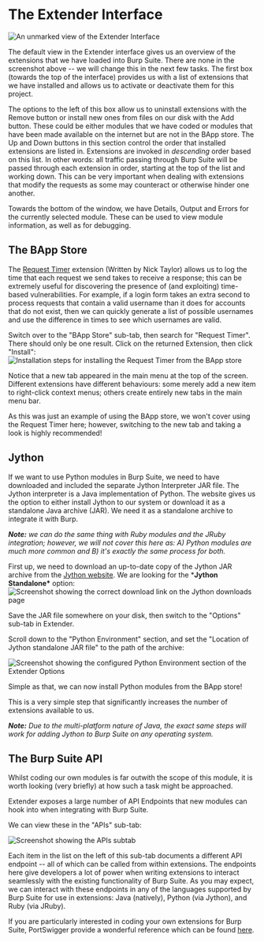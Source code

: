 # The Extender Interface

![An unmarked view of the Extender Interface](https://tryhackme-images.s3.amazonaws.com/user-uploads/5d9e176315f8850e719252ed/room-content/2209ba3b83c43b82b7cbc0c2883386fe.png)

The default view in the Extender interface gives us an overview of the  extensions that we have loaded into Burp Suite. There are none in the  screenshot above -- we will change this in the next few tasks. The first box (towards the top of the interface) provides us with a list of  extensions that we have installed and allows us to activate or  deactivate them for this project.

The options to the left of this  box allow us to uninstall extensions with the Remove button or install  new ones from files on our disk with the Add button. These could be  either modules that we have coded or modules that have been made  available on the internet but are not in the BApp store. The Up and Down buttons in this section control the order that installed extensions are listed in. Extensions are invoked in *descending* order based on  this list. In other words: all traffic passing through Burp Suite will  be passed through each extension in order, starting at the top of the  list and working down. This can be very important when dealing with  extensions that modify the requests as some may counteract or otherwise  hinder one another. 

Towards the bottom of the window, we have Details, Output and Errors for the currently selected module. These can be used to view module information, as well as for debugging.

## The BApp Store

The [Request Timer](https://github.com/portswigger/request-timer) extension (Written by Nick Taylor) allows us to log the time that each  request we send takes to receive a response; this can be extremely  useful for discovering the presence of (and exploiting) time-based  vulnerabilities. For example, if a login form takes an extra second to  process requests that contain a valid username than it does for accounts that do not exist, then we can quickly generate a list of possible  usernames and use the difference in times to see which usernames are  valid.

Switch over to the "BApp Store" sub-tab, then search for  "Request Timer". There should only be one result. Click on the returned  Extension, then click "Install":![Installation steps for installing the Request Timer from the BApp store](https://tryhackme-images.s3.amazonaws.com/user-uploads/5d9e176315f8850e719252ed/room-content/7a9077f19a68a81647874639a6afaeb4.gif)

Notice that a new tab appeared in the main menu at the top of the screen.  Different extensions have different behaviours: some merely add a new  item to right-click context menus; others create entirely new tabs in  the main menu bar.

As this was just an example of using the BApp  store, we won't cover using the Request Timer here; however, switching  to the new tab and taking a look is highly recommended!

## Jython                            

If we want to use Python modules in Burp Suite, we need to have  downloaded and included the separate Jython Interpreter JAR file. The  Jython interpreter is a Java implementation of Python. The website gives us the option to either install Jython to our system or download it as a standalone Java archive (JAR). We need it as a standalone archive to  integrate it with Burp.

***Note:** we can do the same  thing with Ruby modules and the JRuby integration; however, we will not  cover this here as: A) Python modules are much more common and B) it's  exactly the same process for both.*

First up, we need to download an up-to-date copy of the Jython JAR archive from the [Jython website](https://www.jython.org/download). We are looking for the ***Jython Standalone\*** option:
![Screenshot showing the correct download link on the Jython downloads page](https://tryhackme-images.s3.amazonaws.com/user-uploads/5d9e176315f8850e719252ed/room-content/90bdfdaaf37cd1902bafc5620724a895.png)

Save the JAR file somewhere on your disk, then switch to the "Options" sub-tab in Extender.

Scroll down to the "Python Environment" section, and set the "Location of  Jython standalone JAR file" to the path of the archive:

![Screenshot showing the configured Python Environment section of the Extender Options](https://tryhackme-images.s3.amazonaws.com/user-uploads/5d9e176315f8850e719252ed/room-content/e205758f48300e42913d4e648a71c6d1.png)

Simple as that, we can now install Python modules from the BApp store! 

This is a very simple step that significantly increases the number of extensions available to us.

***Note:** Due to the multi-platform nature of Java, the exact same steps will work for adding Jython to Burp Suite on any operating system.*

## The Burp Suite API

Whilst coding our own modules is far outwith the scope of this  module, it is worth looking (very briefly) at how such a task might be  approached.

Extender exposes a large number of API Endpoints that new modules can hook into when integrating with Burp Suite. 

We can view these in the "APIs" sub-tab:

![Screenshot showing the APIs subtab](https://tryhackme-images.s3.amazonaws.com/user-uploads/5d9e176315f8850e719252ed/room-content/b34067667b533a26fdc4fe2e5bf9c012.png)

Each item in the list on the left of this sub-tab documents a different API  endpoint -- all of which can be called from within extensions. The  endpoints here give developers a lot of power when writing extensions to interact seamlessly with the existing functionality of Burp Suite. As  you may expect, we can interact with these endpoints in any of the  languages supported by Burp Suite for use in extensions: Java  (natively), Python (via Jython), and Ruby (via JRuby).

If you  are particularly interested in coding your own extensions for Burp  Suite, PortSwigger provide a wonderful reference which can be found [here](https://portswigger.net/burp/extender/writing-your-first-burp-suite-extension).